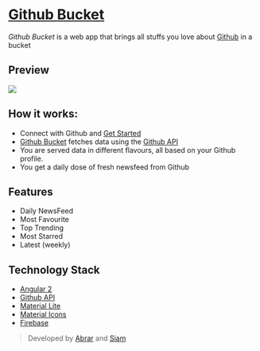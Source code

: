 
# [Github Bucket](https://github-bucket.firebaseapp.com/)

*Github Bucket* is a web app that brings all stuffs you love about [Github](https://github.com/) in a bucket

## Preview

![](https://raw.githubusercontent.com/rumblex/angularattack2016-sherlock/master/demo2.PNG?token=ALOLTpVFlgxXb3J7MA8DgxwTjY8u7VAuks5XQkE6wA%3D%3D)

## How it works:

  - Connect with Github and [Get Started](https://github-bucket.firebaseapp.com/)
  - [Github Bucket](https://github-bucket.firebaseapp.com/) fetches data using the [Github API](https://developer.github.com/v3/)
  - You are served data in different flavours, all based on your Github profile.
  - You get a daily dose of fresh newsfeed from Github

## Features

  - Daily NewsFeed 
  - Most Favourite
  - Top Trending
  - Most Starred
  - Latest (weekly)

## Technology Stack

  - [Angular 2](https://angular.io/)
  - [Github API](https://developer.github.com/v3/)
  - [Material Lite](https://getmdl.io/started/)
  - [Material Icons](https://design.google.com/icons/)
  - [Firebase](https://www.firebase.com/)

> Developed by [Abrar](https://github.com/abrarShariar) and [Siam](https://github.com/SiamRafsunjani)
  
